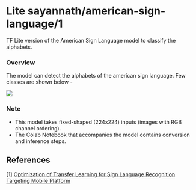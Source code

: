 # Lite sayannath/american-sign-language/1
TF Lite version of the American Sign Language model to classify the alphabets.

<!-- parent-model: sayannath/american-sign-language/1 -->
<!-- asset-path: https://presence-bucket.s3.amazonaws.com/server/asl_classifier.tflite -->
<!-- colab: https://colab.research.google.com/github/sayannath/American-Sign-Language-Detection/blob/master/notebook/ASL-TFLite.ipynb -->

### Overview
The model can detect the alphabets of the american sign language. Few classes are shown below -

![](https://i.imgur.com/kxEkExw.png)

### Note
- This model takes fixed-shaped (224x224) inputs (images with RGB channel ordering).
- The Colab Notebook that accompanies the model contains conversion and inference steps.

References
--------------
[1] [Optimization of Transfer Learning for Sign Language Recognition Targeting Mobile Platform](https://arxiv.org/pdf/1805.06618.pdf)